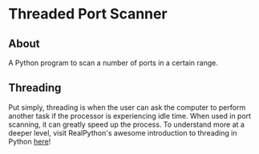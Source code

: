 # Threaded Port Scanner

## About

A Python program to scan a number of ports in a certain range.

## Threading

Put simply, threading is when the user can ask the computer to perform another task if the processor is experiencing idle time. When used in port scanning, it can greatly speed up the process. To understand more at a deeper level, visit RealPython's awesome introduction to threading in Python [here](https://realpython.com/intro-to-python-threading/)!
